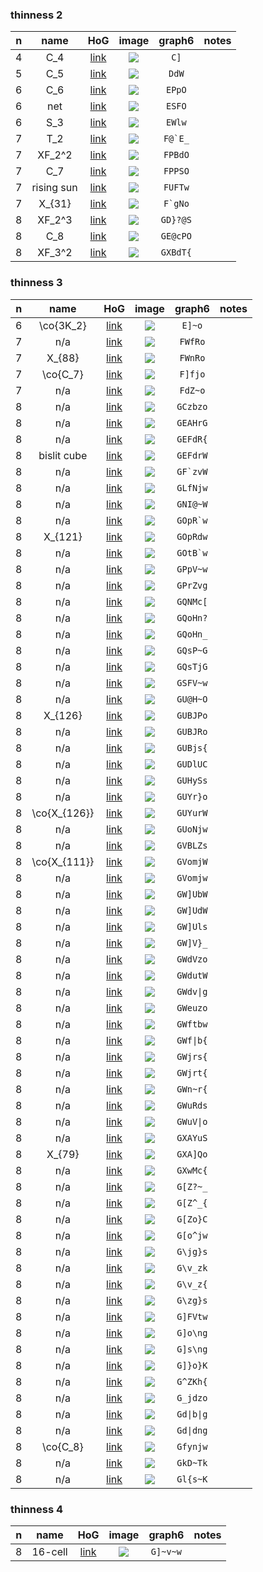 ### thinness 2

| n | name  | HoG | image         | graph6 | notes
:------------:|:--------------:|:-------------:|:-------------:|:-------------:|:-------------:|
| 4 | C_4 | [link](https://houseofgraphs.org/graphs/674) | ![](https://hog.grinvin.org/GraphImage.action?id=674&size=160) | `C]` |
| 5 | C_5 | [link](https://houseofgraphs.org/graphs/340) | ![](https://hog.grinvin.org/GraphImage.action?id=340&size=160) | `DdW` |
| 6 | C_6 | [link](https://houseofgraphs.org/graphs/670) | ![](https://hog.grinvin.org/GraphImage.action?id=670&size=160) | `EPpO` |
| 6 | net | [link](https://houseofgraphs.org/graphs/548) | ![](https://hog.grinvin.org/GraphImage.action?id=548&size=160) | `ESFO` |
| 6 | S_3 | [link](https://houseofgraphs.org/graphs/36261) | ![](https://hog.grinvin.org/GraphImage.action?id=36261&size=160) | `EWlw` |
| 7 | T_2 | [link](https://houseofgraphs.org/graphs/816) | ![](https://hog.grinvin.org/GraphImage.action?id=816&size=160) | ``F@`E_`` |
| 7 | XF_2^2 | [link](https://houseofgraphs.org/graphs/35493) | ![](https://hog.grinvin.org/GraphImage.action?id=35493&size=160) | `FPBdO` |
| 7 | C_7 | [link](https://houseofgraphs.org/graphs/520) | ![](https://hog.grinvin.org/GraphImage.action?id=520&size=160) | `FPPSO` |
| 7 | rising sun | [link](https://houseofgraphs.org/graphs/1286) | ![](https://hog.grinvin.org/GraphImage.action?id=1286&size=160) | `FUFTw` |
| 7 | X_{31} | [link](https://houseofgraphs.org/graphs/35522) | ![](https://hog.grinvin.org/GraphImage.action?id=35522&size=160) | ``F`gNo`` |
| 8 | XF_2^3 | [link](https://houseofgraphs.org/graphs/35495) | ![](https://hog.grinvin.org/GraphImage.action?id=35495&size=160) | `GD}?@S` |
| 8 | C_8 | [link](https://houseofgraphs.org/graphs/474) | ![](https://hog.grinvin.org/GraphImage.action?id=474&size=160) | `GE@cPO` |
| 8 | XF_3^2 | [link](https://houseofgraphs.org/graphs/35497) | ![](https://hog.grinvin.org/GraphImage.action?id=35497&size=160) | `GXBdT{` |

### thinness 3

| n | name  | HoG | image         | graph6 | notes
:------------:|:--------------:|:-------------:|:-------------:|:-------------:|:-------------:|
| 6 | \co{3K_2} | [link](https://houseofgraphs.org/graphs/226) | ![](https://hog.grinvin.org/GraphImage.action?id=226&size=160) | `E]~o` |
| 7 | n/a | [link](https://houseofgraphs.org/graphs/35507) | ![](https://hog.grinvin.org/GraphImage.action?id=35507&size=160) | `FWfRo` |
| 7 | X_{88} | [link](https://houseofgraphs.org/graphs/1306) | ![](https://hog.grinvin.org/GraphImage.action?id=1306&size=160) | `FWnRo` |
| 7 | \co{C_7} | [link](https://houseofgraphs.org/graphs/710) | ![](https://hog.grinvin.org/GraphImage.action?id=710&size=160) | `F]fjo` |
| 7 | n/a | [link](https://houseofgraphs.org/graphs/19170) | ![](https://hog.grinvin.org/GraphImage.action?id=19170&size=160) | `FdZ~o` |
| 8 | n/a | [link](https://houseofgraphs.org/graphs/35531) | ![](https://hog.grinvin.org/GraphImage.action?id=35531&size=160) | `GCzbzo` |
| 8 | n/a | [link](https://houseofgraphs.org/graphs/30360) | ![](https://hog.grinvin.org/GraphImage.action?id=30360&size=160) | `GEAHrG` |
| 8 | n/a | [link](https://houseofgraphs.org/graphs/35620) | ![](https://hog.grinvin.org/GraphImage.action?id=35620&size=160) | `GEFdR{` |
| 8 | bislit cube | [link](https://houseofgraphs.org/graphs/958) | ![](https://hog.grinvin.org/GraphImage.action?id=958&size=160) | `GEFdrW` |
| 8 | n/a | [link](https://houseofgraphs.org/graphs/35537) | ![](https://hog.grinvin.org/GraphImage.action?id=35537&size=160) | ``GF`zvW`` |
| 8 | n/a | [link](https://houseofgraphs.org/graphs/35607) | ![](https://hog.grinvin.org/GraphImage.action?id=35607&size=160) | `GLfNjw` |
| 8 | n/a | [link](https://houseofgraphs.org/graphs/35663) | ![](https://hog.grinvin.org/GraphImage.action?id=35663&size=160) | `GNI@~W` |
| 8 | n/a | [link](https://houseofgraphs.org/graphs/35635) | ![](https://hog.grinvin.org/GraphImage.action?id=35635&size=160) | ``GOpR`w`` |
| 8 | X_{121} | [link](https://houseofgraphs.org/graphs/35638) | ![](https://hog.grinvin.org/GraphImage.action?id=35638&size=160) | `GOpRdw` |
| 8 | n/a | [link](https://houseofgraphs.org/graphs/35626) | ![](https://hog.grinvin.org/GraphImage.action?id=35626&size=160) | ``GOtB`w`` |
| 8 | n/a | [link](https://houseofgraphs.org/graphs/19176) | ![](https://hog.grinvin.org/GraphImage.action?id=19176&size=160) | `GPpV~w` |
| 8 | n/a | [link](https://houseofgraphs.org/graphs/35580) | ![](https://hog.grinvin.org/GraphImage.action?id=35580&size=160) | `GPrZvg` |
| 8 | n/a | [link](https://houseofgraphs.org/graphs/35564) | ![](https://hog.grinvin.org/GraphImage.action?id=35564&size=160) | `GQNMc[` |
| 8 | n/a | [link](https://houseofgraphs.org/graphs/35629) | ![](https://hog.grinvin.org/GraphImage.action?id=35629&size=160) | `GQoHn?` |
| 8 | n/a | [link](https://houseofgraphs.org/graphs/35632) | ![](https://hog.grinvin.org/GraphImage.action?id=35632&size=160) | `GQoHn_` |
| 8 | n/a | [link](https://houseofgraphs.org/graphs/35661) | ![](https://hog.grinvin.org/GraphImage.action?id=35661&size=160) | `GQsP~G` |
| 8 | n/a | [link](https://houseofgraphs.org/graphs/35659) | ![](https://hog.grinvin.org/GraphImage.action?id=35659&size=160) | `GQsTjG` |
| 8 | n/a | [link](https://houseofgraphs.org/graphs/35655) | ![](https://hog.grinvin.org/GraphImage.action?id=35655&size=160) | `GSFV~w` |
| 8 | n/a | [link](https://houseofgraphs.org/graphs/35641) | ![](https://hog.grinvin.org/GraphImage.action?id=35641&size=160) | `GU@H~O` |
| 8 | X_{126} | [link](https://houseofgraphs.org/graphs/640) | ![](https://hog.grinvin.org/GraphImage.action?id=640&size=160) | `GUBJPo` |
| 8 | n/a | [link](https://houseofgraphs.org/graphs/35647) | ![](https://hog.grinvin.org/GraphImage.action?id=35647&size=160) | `GUBJRo` |
| 8 | n/a | [link](https://houseofgraphs.org/graphs/35657) | ![](https://hog.grinvin.org/GraphImage.action?id=35657&size=160) | `GUBjs{` |
| 8 | n/a | [link](https://houseofgraphs.org/graphs/35644) | ![](https://hog.grinvin.org/GraphImage.action?id=35644&size=160) | `GUDlUC` |
| 8 | n/a | [link](https://houseofgraphs.org/graphs/35543) | ![](https://hog.grinvin.org/GraphImage.action?id=35543&size=160) | `GUHySs` |
| 8 | n/a | [link](https://houseofgraphs.org/graphs/35605) | ![](https://hog.grinvin.org/GraphImage.action?id=35605&size=160) | `GUYr}o` |
| 8 | \co{X_{126}} | [link](https://houseofgraphs.org/graphs/160) | ![](https://hog.grinvin.org/GraphImage.action?id=160&size=160) | `GUYurW` |
| 8 | n/a | [link](https://houseofgraphs.org/graphs/35650) | ![](https://hog.grinvin.org/GraphImage.action?id=35650&size=160) | `GUoNjw` |
| 8 | n/a | [link](https://houseofgraphs.org/graphs/35539) | ![](https://hog.grinvin.org/GraphImage.action?id=35539&size=160) | `GVBLZs` |
| 8 | \co{X_{111}} | [link](https://houseofgraphs.org/graphs/35584) | ![](https://hog.grinvin.org/GraphImage.action?id=35584&size=160) | `GVomjW` |
| 8 | n/a | [link](https://houseofgraphs.org/graphs/35586) | ![](https://hog.grinvin.org/GraphImage.action?id=35586&size=160) | `GVomjw` |
| 8 | n/a | [link](https://houseofgraphs.org/graphs/35562) | ![](https://hog.grinvin.org/GraphImage.action?id=35562&size=160) | `GW]UbW` |
| 8 | n/a | [link](https://houseofgraphs.org/graphs/35560) | ![](https://hog.grinvin.org/GraphImage.action?id=35560&size=160) | `GW]UdW` |
| 8 | n/a | [link](https://houseofgraphs.org/graphs/35574) | ![](https://hog.grinvin.org/GraphImage.action?id=35574&size=160) | `GW]Uls` |
| 8 | n/a | [link](https://houseofgraphs.org/graphs/35570) | ![](https://hog.grinvin.org/GraphImage.action?id=35570&size=160) | `GW]V}_` |
| 8 | n/a | [link](https://houseofgraphs.org/graphs/35545) | ![](https://hog.grinvin.org/GraphImage.action?id=35545&size=160) | `GWdVzo` |
| 8 | n/a | [link](https://houseofgraphs.org/graphs/35572) | ![](https://hog.grinvin.org/GraphImage.action?id=35572&size=160) | `GWdutW` |
| 8 | n/a | [link](https://houseofgraphs.org/graphs/35576) | ![](https://hog.grinvin.org/GraphImage.action?id=35576&size=160) | `GWdv\|g` |
| 8 | n/a | [link](https://houseofgraphs.org/graphs/35552) | ![](https://hog.grinvin.org/GraphImage.action?id=35552&size=160) | `GWeuzo` |
| 8 | n/a | [link](https://houseofgraphs.org/graphs/35554) | ![](https://hog.grinvin.org/GraphImage.action?id=35554&size=160) | `GWftbw` |
| 8 | n/a | [link](https://houseofgraphs.org/graphs/35556) | ![](https://hog.grinvin.org/GraphImage.action?id=35556&size=160) | `GWf\|b{` |
| 8 | n/a | [link](https://houseofgraphs.org/graphs/35533) | ![](https://hog.grinvin.org/GraphImage.action?id=35533&size=160) | `GWjrs{` |
| 8 | n/a | [link](https://houseofgraphs.org/graphs/35535) | ![](https://hog.grinvin.org/GraphImage.action?id=35535&size=160) | `GWjrt{` |
| 8 | n/a | [link](https://houseofgraphs.org/graphs/35602) | ![](https://hog.grinvin.org/GraphImage.action?id=35602&size=160) | `GWn~r{` |
| 8 | n/a | [link](https://houseofgraphs.org/graphs/35568) | ![](https://hog.grinvin.org/GraphImage.action?id=35568&size=160) | `GWuRds` |
| 8 | n/a | [link](https://houseofgraphs.org/graphs/35548) | ![](https://hog.grinvin.org/GraphImage.action?id=35548&size=160) | `GWuV\|o` |
| 8 | n/a | [link](https://houseofgraphs.org/graphs/35617) | ![](https://hog.grinvin.org/GraphImage.action?id=35617&size=160) | `GXAYuS` |
| 8 | X_{79} | [link](https://houseofgraphs.org/graphs/1022) | ![](https://hog.grinvin.org/GraphImage.action?id=1022&size=160) | `GXA]Qo` |
| 8 | n/a | [link](https://houseofgraphs.org/graphs/35623) | ![](https://hog.grinvin.org/GraphImage.action?id=35623&size=160) | `GXwMc{` |
| 8 | n/a | [link](https://houseofgraphs.org/graphs/35558) | ![](https://hog.grinvin.org/GraphImage.action?id=35558&size=160) | `G[Z?~_` |
| 8 | n/a | [link](https://houseofgraphs.org/graphs/35578) | ![](https://hog.grinvin.org/GraphImage.action?id=35578&size=160) | `G[Z^_{` |
| 8 | n/a | [link](https://houseofgraphs.org/graphs/35566) | ![](https://hog.grinvin.org/GraphImage.action?id=35566&size=160) | `G[Zo}C` |
| 8 | n/a | [link](https://houseofgraphs.org/graphs/35550) | ![](https://hog.grinvin.org/GraphImage.action?id=35550&size=160) | `G[o^jw` |
| 8 | n/a | [link](https://houseofgraphs.org/graphs/35596) | ![](https://hog.grinvin.org/GraphImage.action?id=35596&size=160) | `G\jg}s` |
| 8 | n/a | [link](https://houseofgraphs.org/graphs/35594) | ![](https://hog.grinvin.org/GraphImage.action?id=35594&size=160) | `G\v_zk` |
| 8 | n/a | [link](https://houseofgraphs.org/graphs/35600) | ![](https://hog.grinvin.org/GraphImage.action?id=35600&size=160) | `G\v_z{` |
| 8 | n/a | [link](https://houseofgraphs.org/graphs/35598) | ![](https://hog.grinvin.org/GraphImage.action?id=35598&size=160) | `G\zg}s` |
| 8 | n/a | [link](https://houseofgraphs.org/graphs/35541) | ![](https://hog.grinvin.org/GraphImage.action?id=35541&size=160) | `G]FVtw` |
| 8 | n/a | [link](https://houseofgraphs.org/graphs/35588) | ![](https://hog.grinvin.org/GraphImage.action?id=35588&size=160) | `G]o\ng` |
| 8 | n/a | [link](https://houseofgraphs.org/graphs/35590) | ![](https://hog.grinvin.org/GraphImage.action?id=35590&size=160) | `G]s\ng` |
| 8 | n/a | [link](https://houseofgraphs.org/graphs/35592) | ![](https://hog.grinvin.org/GraphImage.action?id=35592&size=160) | `G]}o}K` |
| 8 | n/a | [link](https://houseofgraphs.org/graphs/35609) | ![](https://hog.grinvin.org/GraphImage.action?id=35609&size=160) | `G^ZKh{` |
| 8 | n/a | [link](https://houseofgraphs.org/graphs/35653) | ![](https://hog.grinvin.org/GraphImage.action?id=35653&size=160) | `G_jdzo` |
| 8 | n/a | [link](https://houseofgraphs.org/graphs/35613) | ![](https://hog.grinvin.org/GraphImage.action?id=35613&size=160) | `Gd\|b\|g` |
| 8 | n/a | [link](https://houseofgraphs.org/graphs/35611) | ![](https://hog.grinvin.org/GraphImage.action?id=35611&size=160) | `Gd\|dng` |
| 8 | \co{C_8} | [link](https://houseofgraphs.org/graphs/36263) | ![](https://hog.grinvin.org/GraphImage.action?id=36263&size=160) | `Gfynjw` |
| 8 | n/a | [link](https://houseofgraphs.org/graphs/35582) | ![](https://hog.grinvin.org/GraphImage.action?id=35582&size=160) | `GkD~Tk` |
| 8 | n/a | [link](https://houseofgraphs.org/graphs/35615) | ![](https://hog.grinvin.org/GraphImage.action?id=35615&size=160) | `Gl{s~K` |

### thinness 4

| n | name  | HoG | image         | graph6 | notes
:------------:|:--------------:|:-------------:|:-------------:|:-------------:|:-------------:|
| 8 | 16-cell | [link](https://houseofgraphs.org/graphs/176) | ![](https://hog.grinvin.org/GraphImage.action?id=176&size=160) | `G]~v~w` |

